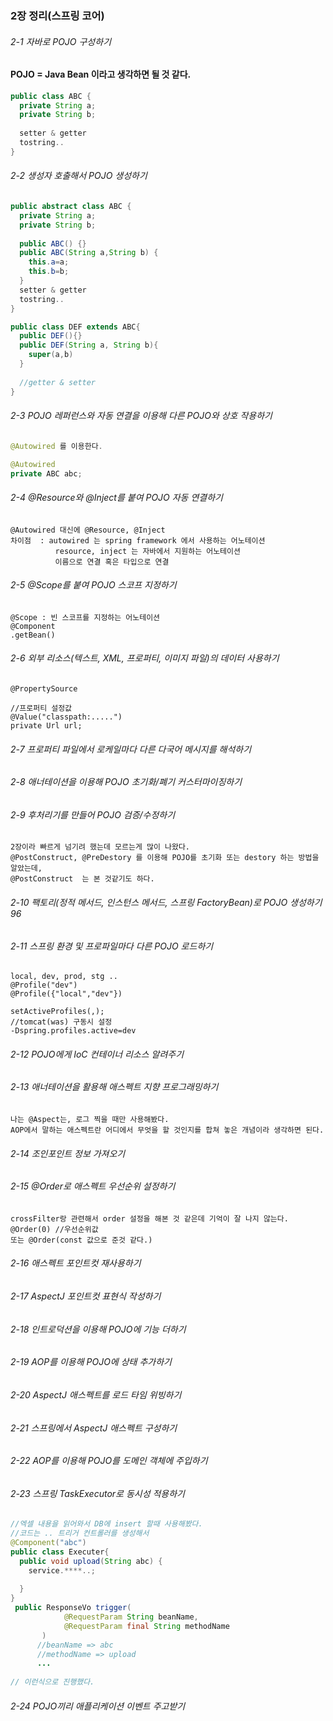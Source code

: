 ### 2장 정리(스프링 코어)

###### 2-1 자바로 POJO 구성하기 
#### POJO = Java Bean 이라고 생각하면 될 것 같다.
~~~java
public class ABC {
  private String a;
  private String b;
  
  setter & getter
  tostring..
}
~~~
###### 2-2 생성자 호출해서 POJO 생성하기
~~~java
public abstract class ABC {
  private String a;
  private String b;
  
  public ABC() {}
  public ABC(String a,String b) {
    this.a=a;
    this.b=b;
  }
  setter & getter
  tostring..
}

public class DEF extends ABC{
  public DEF(){}
  public DEF(String a, String b){
    super(a,b)
  }
  
  //getter & setter
}
~~~
###### 2-3 POJO 레퍼런스와 자동 연결을 이용해 다른 POJO와 상호 작용하기
~~~java
@Autowired 를 이용한다.

@Autowired
private ABC abc;
~~~
###### 2-4 @Resource와 @Inject를 붙여 POJO 자동 연결하기
~~~
@Autowired 대신에 @Resource, @Inject
차이점  : autowired 는 spring framework 에서 사용하는 어노테이션
          resource, inject 는 자바에서 지원하는 어노테이션
          이름으로 연결 혹은 타입으로 연결
~~~
###### 2-5 @Scope를 붙여 POJO 스코프 지정하기
~~~
@Scope : 빈 스코프를 지정하는 어노테이션
@Component
.getBean()
~~~
###### 2-6 외부 리소스(텍스트, XML, 프로퍼티, 이미지 파일)의 데이터 사용하기
~~~
@PropertySource

//프로퍼티 설정값
@Value("classpath:.....")
private Url url;
~~~
###### 2-7 프로퍼티 파일에서 로케일마다 다른 다국어 메시지를 해석하기
###### 2-8 애너테이션을 이용해 POJO 초기화/폐기 커스터마이징하기
###### 2-9 후처리기를 만들어 POJO 검증/수정하기
~~~
2장이라 빠르게 넘기려 했는데 모르는게 많이 나왔다.
@PostConstruct, @PreDestory 를 이용해 POJO를 초기화 또는 destory 하는 방법을 알았는데,
@PostConstruct  는 본 것같기도 하다.
~~~
###### 2-10 팩토리(정적 메서드, 인스턴스 메서드, 스프링 FactoryBean)로 POJO 생성하기 96
###### 2-11 스프링 환경 및 프로파일마다 다른 POJO 로드하기
~~~
local, dev, prod, stg .. 
@Profile("dev")
@Profile({"local","dev"})

setActiveProfiles(,);
//tomcat(was) 구동시 설정
-Dspring.profiles.active=dev
~~~
###### 2-12 POJO에게 IoC 컨테이너 리소스 알려주기
###### 2-13 애너테이션을 활용해 애스펙트 지향 프로그래밍하기
~~~
나는 @Aspect는, 로그 찍을 때만 사용해봤다.
AOP에서 말하는 애스펙트란 어디에서 무엇을 할 것인지를 합쳐 놓은 개념이라 생각하면 된다.
~~~
###### 2-14 조인포인트 정보 가져오기
###### 2-15 @Order로 애스펙트 우선순위 설정하기
~~~
crossFilter랑 관련해서 order 설정을 해본 것 같은데 기억이 잘 나지 않는다.
@Order(0) //우선순위값
또는 @Order(const 값으로 준것 같다.)
~~~
###### 2-16 애스펙트 포인트컷 재사용하기
###### 2-17 AspectJ 포인트컷 표현식 작성하기
###### 2-18 인트로덕션을 이용해 POJO에 기능 더하기
###### 2-19 AOP를 이용해 POJO에 상태 추가하기
###### 2-20 AspectJ 애스펙트를 로드 타임 위빙하기
###### 2-21 스프링에서 AspectJ 애스펙트 구성하기
###### 2-22 AOP를 이용해 POJO를 도메인 객체에 주입하기
###### 2-23 스프링 TaskExecutor로 동시성 적용하기
~~~java
//엑셀 내용을 읽어와서 DB에 insert 할때 사용해봤다.
//코드는 .. 트리거 컨트롤러를 생성해서
@Component("abc")
public class Executer{
  public void upload(String abc) {
    service.****..;
    
  }
}
 public ResponseVo trigger(
            @RequestParam String beanName,
            @RequestParam final String methodName
       )
      //beanName => abc
      //methodName => upload 
      ...
      
// 이런식으로 진행했다.
~~~
###### 2-24 POJO끼리 애플리케이션 이벤트 주고받기
